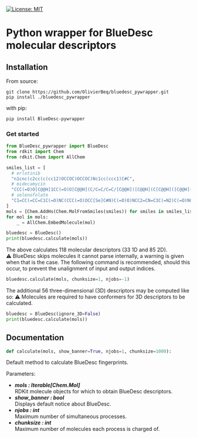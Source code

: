 [![License: MIT](https://img.shields.io/badge/License-MIT-yellow.svg)](https://opensource.org/licenses/MIT)

# Python wrapper for BlueDesc molecular descriptors

## Installation

From source:

    git clone https://github.com/OlivierBeq/bluedesc_pywrapper.git
    pip install ./bluedesc_pywrapper

with pip:

```bash
pip install BlueDesc-pywrapper
```

### Get started

```python
from BlueDesc_pywrapper import BlueDesc
from rdkit import Chem
from rdkit.Chem import AllChem

smiles_list = [
  # erlotinib
  "n1cnc(c2cc(c(cc12)OCCOC)OCCOC)Nc1cc(ccc1)C#C",
  # midecamycin
  "CCC(=O)O[C@@H]1CC(=O)O[C@@H](C/C=C/C=C/[C@@H]([C@@H](C[C@@H]([C@@H]([C@H]1OC)O[C@H]2[C@@H]([C@H]([C@@H]([C@H](O2)C)O[C@H]3C[C@@]([C@H]([C@@H](O3)C)OC(=O)CC)(C)O)N(C)C)O)CC=O)C)O)C",
  # selenofolate
  "C1=CC(=CC=C1C(=O)NC(CCC(=O)OCC[Se]C#N)C(=O)O)NCC2=CN=C3C(=N2)C(=O)NC(=N3)N",
]
mols = [Chem.AddHs(Chem.MolFromSmiles(smiles)) for smiles in smiles_list]
for mol in mols:
    _ = AllChem.EmbedMolecule(mol)

bluedesc = BlueDesc()
print(bluedesc.calculate(mols))
```

The above calculates 118 molecular descriptors (33 1D and 85 2D).<br/>
:warning: BlueDesc skips molecules it cannot parse internally, a warning is given when that is the case.
The following command is recommended, should this occur, to prevent the unalignment of input and output indices.

```python
bluedesc.calculate(mols, chunksize=1, njobs=-1)
```

The additional 56 three-dimensional (3D) descriptors may be computed like so: 
:warning: Molecules are required to have conformers for 3D descriptors to be calculated.<br/>

```python
bluedesc = BlueDesc(ignore_3D=False)
print(bluedesc.calculate(mols))

```

## Documentation

```python
def calculate(mols, show_banner=True, njobs=1, chunksize=1000):
```

Default method to calculate BlueDesc fingerprints.

Parameters:

- ***mols  : Iterable[Chem.Mol]***  
  RDKit molecule objects for which to obtain BlueDesc descriptors.
- ***show_banner  : bool***  
  Displays default notice about BlueDesc.
- ***njobs  : int***  
  Maximum number of simultaneous processes.
- ***chunksize  : int***  
  Maximum number of molecules each process is charged of.
